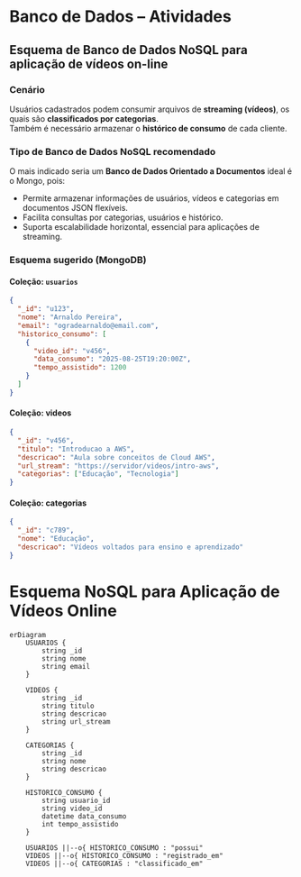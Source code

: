 # Banco de Dados – Atividades

## Esquema de Banco de Dados NoSQL para aplicação de vídeos on-line

### Cenário
Usuários cadastrados podem consumir arquivos de **streaming (vídeos)**, os quais são **classificados por categorias**.  
Também é necessário armazenar o **histórico de consumo** de cada cliente.

### Tipo de Banco de Dados NoSQL recomendado
O mais indicado seria um **Banco de Dados Orientado a Documentos** ideal é o Mongo, pois:
- Permite armazenar informações de usuários, vídeos e categorias em documentos JSON flexíveis.
- Facilita consultas por categorias, usuários e histórico.
- Suporta escalabilidade horizontal, essencial para aplicações de streaming.


### Esquema sugerido (MongoDB)
#### Coleção: `usuarios`
```json
{
  "_id": "u123",
  "nome": "Arnaldo Pereira",
  "email": "ogradearnaldo@email.com",
  "historico_consumo": [
    {
      "video_id": "v456",
      "data_consumo": "2025-08-25T19:20:00Z",
      "tempo_assistido": 1200
    }
  ]
}
```
#### Coleção: videos
```json
{
  "_id": "v456",
  "titulo": "Introducao a AWS",
  "descricao": "Aula sobre conceitos de Cloud AWS",
  "url_stream": "https://servidor/videos/intro-aws",
  "categorias": ["Educação", "Tecnologia"]
}
```
#### Coleção: categorias
```json
{
  "_id": "c789",
  "nome": "Educação",
  "descricao": "Vídeos voltados para ensino e aprendizado"
}

```
# Esquema NoSQL para Aplicação de Vídeos Online

```mermaid
erDiagram
    USUARIOS {
        string _id
        string nome
        string email
    }

    VIDEOS {
        string _id
        string titulo
        string descricao
        string url_stream
    }

    CATEGORIAS {
        string _id
        string nome
        string descricao
    }

    HISTORICO_CONSUMO {
        string usuario_id
        string video_id
        datetime data_consumo
        int tempo_assistido
    }

    USUARIOS ||--o{ HISTORICO_CONSUMO : "possui"
    VIDEOS ||--o{ HISTORICO_CONSUMO : "registrado_em"
    VIDEOS ||--o{ CATEGORIAS : "classificado_em"
```
